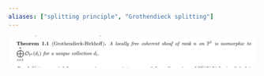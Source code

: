 ```yaml
---
aliases: ["splitting principle", "Grothendieck splitting"]
---
```


![](../attachments/Pasted%20image%2020210626210310.png)